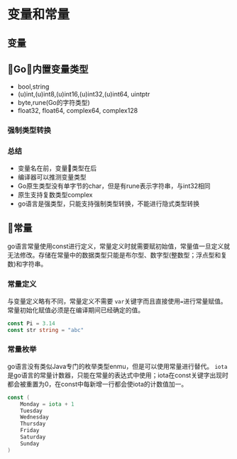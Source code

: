 # 变量和常量
## 变量

## Go内置变量类型
* bool,string
* (u)int,(u)int8,(u)int16,(u)int32,(u)int64, uintptr
* byte,rune(Go的字符类型)
* float32, float64, complex64, complex128 

### 强制类型转换

### 总结
* 变量名在前，变量类型在后
* 编译器可以推测变量类型
* Go原生类型没有单字节的char，但是有rune表示字符串，与int32相同
* 原生支持复数类型complex
* go语言是强类型，只能支持强制类型转换，不能进行隐式类型转换

## 常量
go语言常量使用const进行定义，常量定义时就需要赋初始值，常量值一旦定义就无法修改。存储在常量中的数据类型只能是布尔型、数字型(整数型；浮点型和复数)和字符串。

### 常量定义
与变量定义略有不同，常量定义不需要 `var`关键字而且直接使用`=`进行常量赋值。常量初始化赋值必须是在编译期间已经确定的值。
```go
const Pi = 3.14
const str string = "abc"
```
### 常量枚举
go语言没有类似Java专门的枚举类型enmu，但是可以使用常量进行替代。
`iota`是go语言的常量计数器，只能在常量的表达式中使用；iota在const关键字出现时都会被重置为0，在const中每新增一行都会使iota的计数值加一。
```go
const (
    Monday = iota + 1
    Tuesday
    Wednesday
    Thursday
    Friday
    Saturday
    Sunday
)
```